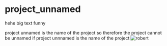 # project_unnamed
hehe big text funny

project unnamed is the name of the project so therefore the project cannot be unnamed if project unnnamed is the name of the project
![robert](https://github.com/user-attachments/assets/4b6cea06-73a8-4bbd-bd1f-9d26f66cb4e2)


